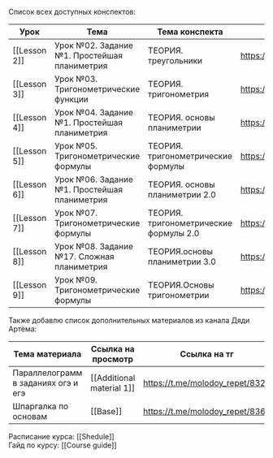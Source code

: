 Список всех доступных конспектов:  

| Урок         | Тема                                         | Тема конспекта                         | Ссылка на урок                               |
| ------------ | -------------------------------------------- | -------------------------------------- | -------------------------------------------- |
| [[Lesson 2]] | Урок №02. Задание №1. Простейшая планиметрия | ТЕОРИЯ. треугольники                   | https://lk.100points.ru/student/lesson/68600 |
| [[Lesson 3]] | Урок №03. Тригонометрические функции         | ТЕОРИЯ. тригонометрия                  | https://lk.100points.ru/student/lesson/68601 |
| [[Lesson 4]] | Урок №04. Задание №1. Простейшая планиметрия | ТЕОРИЯ. основы планиметрии             | https://lk.100points.ru/student/lesson/68602 |
| [[Lesson 5]] | Урок №05. Тригонометрические формулы         | ТЕОРИЯ. тригонометрические формулы     | https://lk.100points.ru/student/lesson/68603 |
| [[Lesson 6]] | Урок №06. Задание №1. Простейшая планиметрия | ТЕОРИЯ. основы планиметрии 2.0         | https://lk.100points.ru/student/lesson/68604 |
| [[Lesson 7]] | Урок №07. Тригонометрические формулы         | ТЕОРИЯ. тригонометрические формулы 2.0 | https://lk.100points.ru/student/lesson/68605 |
| [[Lesson 8]] | Урок №08. Задание №17. Сложная планиметрия   | ТЕОРИЯ.основы планиметрии 3.0          | https://lk.100points.ru/student/lesson/68606 |
| [[Lesson 9]] | Урок №09. Тригонометрические формулы         | ТЕОРИЯ.Основы тригонометрии            | https://lk.100points.ru/student/lesson/70143 |
Также добавлю список дополнительных материалов из канала Дяди Артёма:

| Тема материала                      | Ссылка на просмотр        | Ссылка на тг                    |
| ----------------------------------- | ------------------------- | ------------------------------- |
| Параллелограмм в заданиях огэ и егэ | [[Additional material 1]] | https://t.me/molodoy_repet/8329 |
| Шпаргалка по основам                | [[Base]]                  | https://t.me/molodoy_repet/8361 |
Расписание курса: [[Shedule]]  
Гайд по курсу: [[Course guide]]
